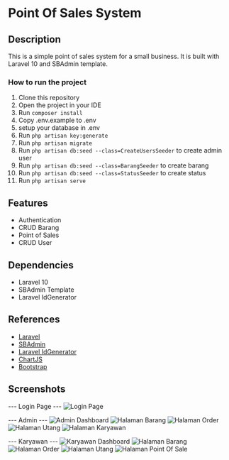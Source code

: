 # Point Of Sales System

## Description

This is a simple point of sales system for a small business. It is built with Laravel 10 and SBAdmin template.

### How to run the project

1. Clone this repository
2. Open the project in your IDE
3. Run `composer install`
4. Copy .env.example to .env
5. setup your database in .env
6. Run `php artisan key:generate`
7. Run `php artisan migrate`
8. Run `php artisan db:seed --class=CreateUsersSeeder` to create admin user
9. Run `php artisan db:seed --class=BarangSeeder` to create barang
10. Run `php artisan db:seed --class=StatusSeeder` to create status
11. Run `php artisan serve`


## Features

- Authentication
- CRUD Barang
- Point of Sales
- CRUD User

## Dependencies

- Laravel 10
- SBAdmin Template
- Laravel IdGenerator



## References

- [Laravel](https://laravel.com/)
- [SBAdmin](https://startbootstrap.com/template/sb-admin)
- [Laravel IdGenerator](https://github.com/haruncpi/laravel-id-generator)
- [ChartJS](https://www.chartjs.org/)
- [Bootstrap](https://getbootstrap.com/)

## Screenshots

--- Login Page ---
![Login Page](/screenshot/Login.png)

--- Admin ---
![Admin Dashboard](/screenshot/admin/admin%20Halaman%20Utama%20-%20PT%20Minamas%20TC.png)
![Halaman Barang](/screenshot/admin/admin%20Halaman%20Barang%20-%20PT%20Minamas%20TC.png)
![Halaman Order](/screenshot/admin/admin%20Halaman%20Order%20-%20PT%20Minamas%20TC.png)
![Halaman Utang](/screenshot//admin/admin%20Halaman%20Utang%20-%20PT%20Minamas%20TC.png)
![Halaman Karyawan](/screenshot/admin/admin%20Halaman%20Karyawan%20-%20PT%20Minamas%20TC.png)

--- Karyawan ---
![Karyawan Dashboard](/screenshot/karyawan/Halaman%20Utama%20-%20PT%20Minamas%20TC.png)
![Halaman Barang](/screenshot/karyawan/Halaman%20Barang%20-%20PT%20Minamas%20TC.png)
![Halaman Order](/screenshot/karyawan/Halaman%20Order%20-%20PT%20Minamas%20TC.png)
![Halaman Utang](/screenshot/karyawan/Halaman%20Utang%20-%20PT%20Minamas%20TC.png)
![Halaman Point Of Sale](/screenshot/karyawan/Point%20Of%20Sale%20-%20PT%20Minamas%20TC.png)
